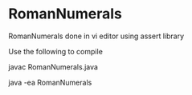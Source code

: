 # RomanNumerals
RomanNumerals done in vi editor using assert library

Use the following to compile 

javac RomanNumerals.java

java -ea RomanNumerals
